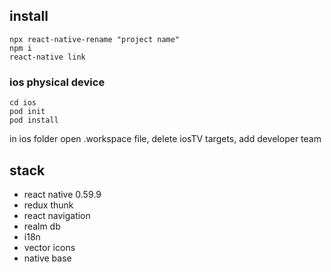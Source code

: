 ## install

```
npx react-native-rename "project name"
npm i
react-native link
```

### ios physical device

```
cd ios
pod init
pod install
```

in ios folder open .workspace file, delete iosTV targets, add developer team

## stack

- react native 0.59.9
- redux thunk
- react navigation
- realm db
- i18n
- vector icons
- native base
